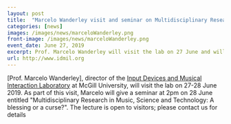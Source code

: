 ```yaml
---
layout: post
title:  "Marcelo Wanderley visit and seminar on Multidisciplinary Research in Music"
categories: [news]
images: /images/news/marceloWanderley.png
front-image: /images/news/marceloWanderley.png
event_date: June 27, 2019
excerpt: Prof. Marcelo Wanderley will visit the lab on 27 June and will give a seminar on 28 June
url: http://www.idmil.org
---
```


[Prof. Marcelo Wanderley], director of the [Input Devices and Musical Interaction Laboratory](http://www.idmil.org) 
at McGill University, will visit the lab on 27-28 June 2019. As part of this visit, Marcelo will give a seminar 
at 2pm on 28 June entitled "Multidisciplinary Research in Music, Science and Technology: A blessing or a curse?". 
The lecture is open to visitors; please contact us for details
